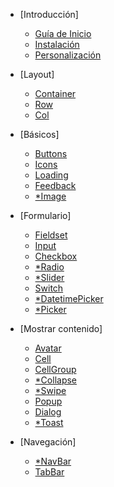 - [Introducción]

  - [Guía de Inicio](/components/started.md)
  - [Instalación](/components/installation.md)
  - [Personalización](/components/customization.md)

- [Layout]

  - [Container](/Container/Container.md)
  - [Row](/Row/Row.md)
  - [Col](/Col/Col.md)

- [Básicos]

  - [Buttons](/Button/Button.md)
  - [Icons](/Icons/Icon.md)
  - [Loading](/Loading/Loading.md)
  - [Feedback](/Feedback/Feedback.md)
  - [\*Image](/Input/Input.md)

- [Formulario]

  - [Fieldset](/Fieldset/Fieldset.md)
  - [Input](/Input/Input.md)
  - [Checkbox](/Checkbox/Checkbox.md)
  - [\*Radio](/Input/Input.md)
  - [\*Slider](/Input/Input.md)
  - [Switch](/Switch/Switch.md)
  - [\*DatetimePicker](/Input/Input.md)
  - [\*Picker](/Input/Input.md)

- [Mostrar contenido]

  - [Avatar](/Avatar/Avatar.md)
  - [Cell](/Cell/Cell.md)
  - [CellGroup](/CellGroup/CellGroup.md)
  - [\*Collapse](/Input/Input.md)
  - [\*Swipe](/Input/Input.md)
  - [Popup](/Popup/Popup.md)
  - [Dialog](/Dialog/Dialog.md)
  - [\*Toast](/Input/Input.md)

- [Navegación]

  - [\*NavBar](/Input/Input.md)
  - [TabBar](/TabBar/TabBar.md)
